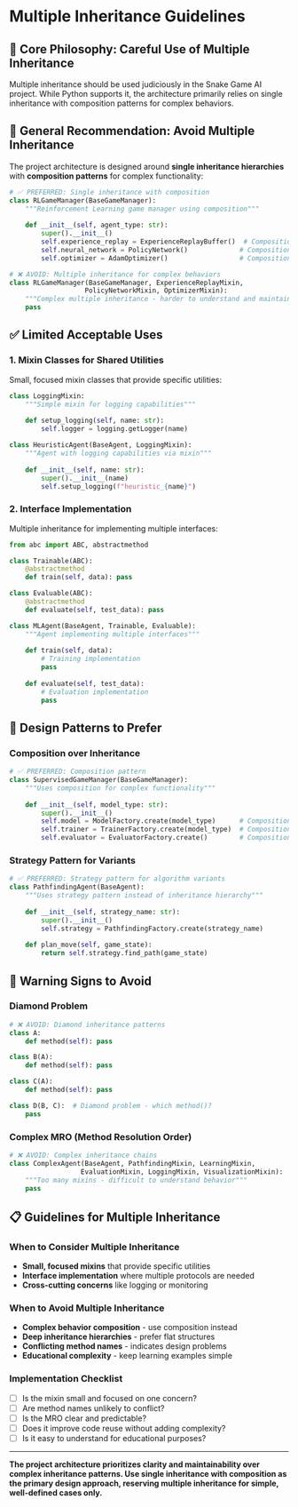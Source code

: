 # Multiple Inheritance Guidelines

## 🎯 **Core Philosophy: Careful Use of Multiple Inheritance**

Multiple inheritance should be used judiciously in the Snake Game AI project. While Python supports it, the architecture primarily relies on single inheritance with composition patterns for complex behaviors.

## 🚫 **General Recommendation: Avoid Multiple Inheritance**

The project architecture is designed around **single inheritance hierarchies** with **composition patterns** for complex functionality:

```python
# ✅ PREFERRED: Single inheritance with composition
class RLGameManager(BaseGameManager):
    """Reinforcement Learning game manager using composition"""
    
    def __init__(self, agent_type: str):
        super().__init__()
        self.experience_replay = ExperienceReplayBuffer()  # Composition
        self.neural_network = PolicyNetwork()             # Composition
        self.optimizer = AdamOptimizer()                  # Composition

# ❌ AVOID: Multiple inheritance for complex behaviors
class RLGameManager(BaseGameManager, ExperienceReplayMixin, 
                   PolicyNetworkMixin, OptimizerMixin):
    """Complex multiple inheritance - harder to understand and maintain"""
    pass
```

## ✅ **Limited Acceptable Uses**

### **1. Mixin Classes for Shared Utilities**
Small, focused mixin classes that provide specific utilities:

```python
class LoggingMixin:
    """Simple mixin for logging capabilities"""
    
    def setup_logging(self, name: str):
        self.logger = logging.getLogger(name)

class HeuristicAgent(BaseAgent, LoggingMixin):
    """Agent with logging capabilities via mixin"""
    
    def __init__(self, name: str):
        super().__init__(name)
        self.setup_logging(f"heuristic_{name}")
```

### **2. Interface Implementation**
Multiple inheritance for implementing multiple interfaces:

```python
from abc import ABC, abstractmethod

class Trainable(ABC):
    @abstractmethod
    def train(self, data): pass

class Evaluable(ABC):
    @abstractmethod
    def evaluate(self, test_data): pass

class MLAgent(BaseAgent, Trainable, Evaluable):
    """Agent implementing multiple interfaces"""
    
    def train(self, data):
        # Training implementation
        pass
    
    def evaluate(self, test_data):
        # Evaluation implementation
        pass
```

## 🔧 **Design Patterns to Prefer**

### **Composition over Inheritance**
```python
# ✅ PREFERRED: Composition pattern
class SupervisedGameManager(BaseGameManager):
    """Uses composition for complex functionality"""
    
    def __init__(self, model_type: str):
        super().__init__()
        self.model = ModelFactory.create(model_type)      # Composition
        self.trainer = TrainerFactory.create(model_type)  # Composition
        self.evaluator = EvaluatorFactory.create()        # Composition
```

### **Strategy Pattern for Variants**
```python
# ✅ PREFERRED: Strategy pattern for algorithm variants
class PathfindingAgent(BaseAgent):
    """Uses strategy pattern instead of inheritance hierarchy"""
    
    def __init__(self, strategy_name: str):
        super().__init__()
        self.strategy = PathfindingFactory.create(strategy_name)
    
    def plan_move(self, game_state):
        return self.strategy.find_path(game_state)
```

## 🚨 **Warning Signs to Avoid**

### **Diamond Problem**
```python
# ❌ AVOID: Diamond inheritance patterns
class A:
    def method(self): pass

class B(A):
    def method(self): pass

class C(A):
    def method(self): pass

class D(B, C):  # Diamond problem - which method()?
    pass
```

### **Complex MRO (Method Resolution Order)**
```python
# ❌ AVOID: Complex inheritance chains
class ComplexAgent(BaseAgent, PathfindingMixin, LearningMixin, 
                  EvaluationMixin, LoggingMixin, VisualizationMixin):
    """Too many mixins - difficult to understand behavior"""
    pass
```

## 📋 **Guidelines for Multiple Inheritance**

### **When to Consider Multiple Inheritance**
- **Small, focused mixins** that provide specific utilities
- **Interface implementation** where multiple protocols are needed
- **Cross-cutting concerns** like logging or monitoring

### **When to Avoid Multiple Inheritance**
- **Complex behavior composition** - use composition instead
- **Deep inheritance hierarchies** - prefer flat structures
- **Conflicting method names** - indicates design problems
- **Educational complexity** - keep learning examples simple

### **Implementation Checklist**
- [ ] Is the mixin small and focused on one concern?
- [ ] Are method names unlikely to conflict?
- [ ] Is the MRO clear and predictable?
- [ ] Does it improve code reuse without adding complexity?
- [ ] Is it easy to understand for educational purposes?

---

**The project architecture prioritizes clarity and maintainability over complex inheritance patterns. Use single inheritance with composition as the primary design approach, reserving multiple inheritance for simple, well-defined cases only.**